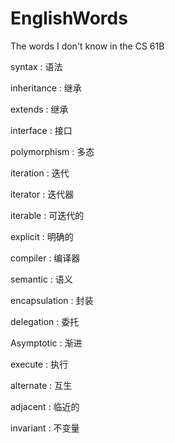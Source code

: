 # EnglishWords
The words I don't know in the CS 61B

syntax : 语法

inheritance : 继承

extends : 继承

interface : 接口

polymorphism : 多态

iteration : 迭代

iterator : 迭代器

iterable : 可迭代的

explicit : 明确的

compiler : 编译器

semantic : 语义

encapsulation : 封装

delegation : 委托

Asymptotic : 渐进

execute : 执行

alternate : 互生

adjacent : 临近的

invariant : 不变量
